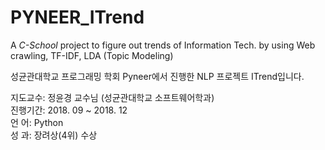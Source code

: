 # PYNEER_ITrend
A _C-School_ project to figure out trends of Information Tech. by using Web crawling, TF-IDF, LDA (Topic Modeling)

성균관대학교 프로그래밍 학회 Pyneer에서 진행한 NLP 프로젝트 ITrend입니다.


지도교수: 정윤경 교수님 (성균관대학교 소프트웨어학과)  
진행기간: 2018. 09 ~ 2018. 12  
언   어: Python  
성   과: 장려상(4위) 수상
